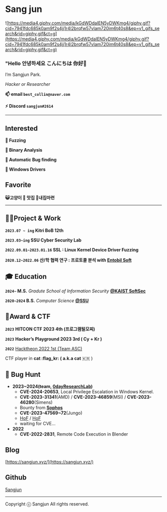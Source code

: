 # Sang jun

![https://media4.giphy.com/media/kGdWDdaIEN5yDWKmg4/giphy.gif?cid=7941fdc685k0am9f2s4jj1r4l2brqfw57vlam720im6t40s8&ep=v1_gifs_search&rid=giphy.gif&ct=g](https://media4.giphy.com/media/kGdWDdaIEN5yDWKmg4/giphy.gif?cid=7941fdc685k0am9f2s4jj1r4l2brqfw57vlam720im6t40s8&ep=v1_gifs_search&rid=giphy.gif&ct=g)

### **"Hello 안녕하세요 こんにちは 你好👋**

I’m Sangjun Park.

*Hacker or Researcher*

**📫 email `best_collin@naver.com`**

**⚡ Discord `sangjun#2614`**

---

## Interested

**🌱 Fuzzing**

**🌱 Binary Analysis**

**🌱 Automatic Bug finding**

**🌱 Windows Drivers**

## Favorite

**😺고양이 🍰 맛집 🏡내집마련**  

---

## **👩‍💻Project & Work**

**`2023.07 ~ ing` Kitri BoB 12th**

**`2023.03~ing` SSU Cyber Security Lab**

**`2022.09.01~2023.01.16` SSL : Linux Kernel Device Driver Fuzzing**

**`2020.12~2022.06` 산/학 협력 연구 : 프로토콜 분석 with   [Entobil Soft](https://www.entobilsoft.com/)**

## **🎓 Education**

**`2024~` M.S.** *Gradute School of Information Security* [**@KAIST SoftSec**](https://softsec.kaist.ac.kr/)

**`2020~2024` B.S.** *Computer Science* [**@SSU**](http://cse.ssu.ac.kr/)

## 🧾Award & CTF

**`2023`** **HITCON CTF 2023 4th (프로그램털모찌)**

**`2023`** **Hacker’s Playground 2023 3rd ( Cy + Kr )**

**`2022`** [Hacktheon 2022 1st (Team ASC)](https://www.smartcitytoday.co.kr/news/articleView.html?idxno=24207)

CTF player in **cat :flag_kr: ( a.k.a cat** 🇰🇷 )

## 📝 Bug Hunt

- **2023~2024(team, [0dayResearchLab](https://github.com/0dayResearchLab))**
    - **CVE-2024-20653**, Local Privilege Escalation in Windows Kernel.
    - **CVE-2023-31341**(AMD) / **CVE-2023-46859**(MSI) / **CVE-2023-46280**(Simens)
    - Bounty from [**Sophos**](https://www.sophos.com/en-us)
    - **CVE-2023-47569~72**(Jungo)
    - [HoF](https://csr.msi.com/global/product-security-advisories) / [HoF](https://www.escanav.com/en/support/eScan-hall-of-fame.asp)
    - waiting for CVE…
- **2022**
    - **CVE-2022-2831**, Remote Code Execution in Blender

## Blog

[https://sangjun.xyz/](https://sangjun.xyz/)


## Github

[5angjun](https://github.com/5angjun)


---

Copyright ⓒ Sangjun All rights reserved.
